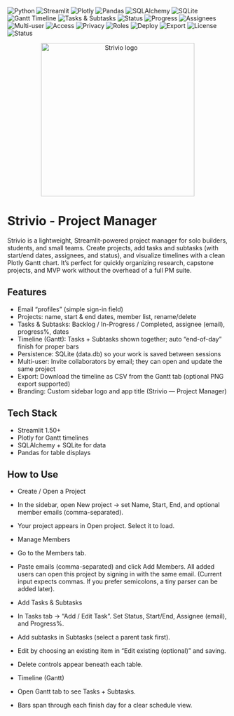 <p align="left">
  <!-- Language / Core -->
  <img alt="Python" src="https://img.shields.io/badge/Python-3.10%2B-blue?logo=python&logoColor=white">
  <img alt="Streamlit" src="https://img.shields.io/badge/Streamlit-1.50%2B-FF4B4B?logo=streamlit&logoColor=white">
  <img alt="Plotly" src="https://img.shields.io/badge/Plotly-5.x-3F4F75?logo=plotly&logoColor=white">
  <img alt="Pandas" src="https://img.shields.io/badge/Pandas-2.x-150458?logo=pandas&logoColor=white">
  <img alt="SQLAlchemy" src="https://img.shields.io/badge/SQLAlchemy-2.x-D71F00?logo=python&logoColor=white">
  <img alt="SQLite" src="https://img.shields.io/badge/SQLite-persistence-003B57?logo=sqlite&logoColor=white">

  <!-- App / UX -->
  <img alt="Gantt Timeline" src="https://img.shields.io/badge/Timeline-Gantt%20Chart-0EA5E9">
  <img alt="Tasks & Subtasks" src="https://img.shields.io/badge/Tasks-Tasks%20%2B%20Subtasks-10B981">
  <img alt="Status" src="https://img.shields.io/badge/Status-Backlog%20%7C%20In--Progress%20%7C%20Completed-8B5CF6">
  <img alt="Progress" src="https://img.shields.io/badge/Progress-0%E2%80%93100%25-6366F1">
  <img alt="Assignees" src="https://img.shields.io/badge/Assignee-email--based-22C55E">

  <!-- Collaboration -->
  <img alt="Multi-user" src="https://img.shields.io/badge/Collaboration-multi--user-0EA5E9">
  <img alt="Access" src="https://img.shields.io/badge/Access-Invite%20by%20email-14B8A6">
  <img alt="Privacy" src="https://img.shields.io/badge/Privacy-Project%20PIN%20(optional)-F59E0B">
  <img alt="Roles" src="https://img.shields.io/badge/Roles-owner%20%7C%20editor%20%7C%20viewer%20(optional)-F472B6">

  <!-- Deploy / Ops -->
  <img alt="Deploy" src="https://img.shields.io/badge/Deploy-Streamlit%20Cloud-FF4B4B?logo=streamlit&logoColor=white">
  <img alt="Export" src="https://img.shields.io/badge/Export-CSV%20timeline-64748B">
  <img alt="License" src="https://img.shields.io/badge/License-MIT-000000">
  <img alt="Status" src="https://img.shields.io/badge/Status-Active-brightgreen">
</p>


<p align="center">
  <img src="https://github.com/user-attachments/assets/f53c9be5-61af-4433-9edc-1f519a7a0219"
       alt="Strivio logo" width="350" height="350" />
</p>

# **Strivio - Project Manager**

Strivio is a lightweight, Streamlit-powered project manager for solo builders, students, and small teams. Create projects, add tasks and subtasks (with start/end dates, assignees, and status), and visualize timelines with a clean Plotly Gantt chart. It’s perfect for quickly organizing research, capstone projects, and MVP work without the overhead of a full PM suite.

## **Features**

* Email “profiles” (simple sign-in field)
* Projects: name, start & end dates, member list, rename/delete
* Tasks & Subtasks: Backlog / In-Progress / Completed, assignee (email), progress%, dates
* Timeline (Gantt): Tasks + Subtasks shown together; auto “end-of-day” finish for proper bars
* Persistence: SQLite (data.db) so your work is saved between sessions
* Multi-user: Invite collaborators by email; they can open and update the same project
* Export: Download the timeline as CSV from the Gantt tab (optional PNG export supported)
* Branding: Custom sidebar logo and app title (Strivio — Project Manager)

## **Tech Stack**

* Streamlit 1.50+
* Plotly for Gantt timelines
* SQLAlchemy + SQLite for data
* Pandas for table displays

## **How to Use**
* Create / Open a Project
 * In the sidebar, open New project → set Name, Start, End, and optional member emails (comma-separated).
 * Your project appears in Open project. Select it to load.

* Manage Members
 * Go to the Members tab.
 * Paste emails (comma-separated) and click Add Members. All added users can open this project by signing in with the same email. (Current input expects commas. If you prefer semicolons, a tiny parser can be added later).

* Add Tasks & Subtasks
 * In Tasks tab → “Add / Edit Task”. Set Status, Start/End, Assignee (email), and Progress%.
 * Add subtasks in Subtasks (select a parent task first).
 * Edit by choosing an existing item in “Edit existing (optional)” and saving.
 * Delete controls appear beneath each table.

* Timeline (Gantt)
 * Open Gantt tab to see Tasks + Subtasks.
 * Bars span through each finish day for a clear schedule view.




